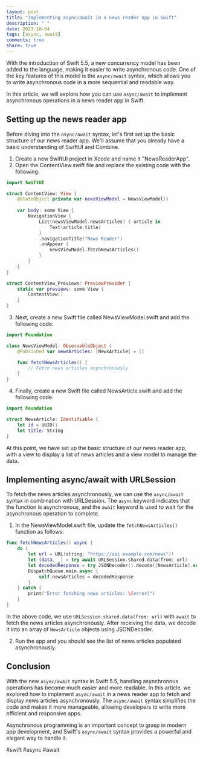 ```yaml
---
layout: post
title: "Implementing async/await in a news reader app in Swift"
description: " "
date: 2023-10-04
tags: [async, await]
comments: true
share: true
---
```


With the introduction of Swift 5.5, a new concurrency model has been added to the language, making it easier to write asynchronous code. One of the key features of this model is the `async/await` syntax, which allows you to write asynchronous code in a more sequential and readable way.

In this article, we will explore how you can use `async/await` to implement asynchronous operations in a news reader app in Swift.

## Setting up the news reader app

Before diving into the `async/await` syntax, let's first set up the basic structure of our news reader app. We'll assume that you already have a basic understanding of SwiftUI and Combine.

1. Create a new SwiftUI project in Xcode and name it "NewsReaderApp".
2. Open the ContentView.swift file and replace the existing code with the following:

```swift
import SwiftUI

struct ContentView: View {
    @StateObject private var newsViewModel = NewsViewModel()
    
    var body: some View {
        NavigationView {
            List(newsViewModel.newsArticles) { article in
                Text(article.title)
            }
            .navigationTitle("News Reader")
            .onAppear {
                newsViewModel.fetchNewsArticles()
            }
        }
    }
}

struct ContentView_Previews: PreviewProvider {
    static var previews: some View {
        ContentView()
    }
}
```

3. Next, create a new Swift file called NewsViewModel.swift and add the following code:

```swift
import Foundation

class NewsViewModel: ObservableObject {
    @Published var newsArticles: [NewsArticle] = []

    func fetchNewsArticles() {
        // Fetch news articles asynchronously
    }
}
```

4. Finally, create a new Swift file called NewsArticle.swift and add the following code:

```swift
import Foundation

struct NewsArticle: Identifiable {
    let id = UUID()
    let title: String
}
```

At this point, we have set up the basic structure of our news reader app, with a view to display a list of news articles and a view model to manage the data.

## Implementing async/await with URLSession

To fetch the news articles asynchronously, we can use the `async/await` syntax in combination with URLSession. The `async` keyword indicates that the function is asynchronous, and the `await` keyword is used to wait for the asynchronous operation to complete.

1. In the NewsViewModel.swift file, update the `fetchNewsArticles()` function as follows:

```swift
func fetchNewsArticles() async {
    do {
        let url = URL(string: "https://api.example.com/news")!
        let (data, _) = try await URLSession.shared.data(from: url)
        let decodedResponse = try JSONDecoder().decode([NewsArticle].self, from: data)
        DispatchQueue.main.async {
            self.newsArticles = decodedResponse
        }
    } catch {
        print("Error fetching news articles: \(error)")
    }
}
```

In the above code, we use `URLSession.shared.data(from: url)` with `await` to fetch the news articles asynchronously. After receiving the data, we decode it into an array of `NewsArticle` objects using JSONDecoder.

2. Run the app and you should see the list of news articles populated asynchronously.

## Conclusion

With the new `async/await` syntax in Swift 5.5, handling asynchronous operations has become much easier and more readable. In this article, we explored how to implement `async/await` in a news reader app to fetch and display news articles asynchronously. The `async/await` syntax simplifies the code and makes it more manageable, allowing developers to write more efficient and responsive apps.

Asynchronous programming is an important concept to grasp in modern app development, and Swift's `async/await` syntax provides a powerful and elegant way to handle it.

#swift #async #await